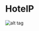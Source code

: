 # HotelP

![alt tag](http://url/to/https://user-images.githubusercontent.com/62704491/108261877-7f385a80-7164-11eb-8c39-45b81eb0f5e4.png)
